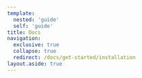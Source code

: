 ```yaml
---
template:
  nested: 'guide'
  self: 'guide'
title: Docs
navigation:
  exclusive: true
  collapse: true
  redirect: /docs/get-started/installation
layout.aside: true
---
```

